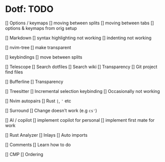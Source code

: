 # Dotf: TODO

[] Options / keymaps
    [] moving between splits
    [] moving between tabs
    [] options & keymaps from orig setup

[] Markdown
    [] syntax highlighting not working
    [] indenting not working

[] nvim-tree
    [] make transparent

[] keybindings
    [] move between splits

[] Telescope
    [] Search dotfiles
    [] Search wiki
    [] Transparency
    [] Git project find files

[] Bufferline
    [] Transparency

[] Treesitter
    [] Incremental selection keybinding
    [] Occasionally not working

[] Nvim autopairs
    [] Rust `|`, `'` etc

[] Surround
    []  Change doesn't work (e.g `cs'`)

[] AI / copilot
    [] implement copilot for personal
    [] implement first mate for work

[] Rust Analyzer
    [] Inlays
    [] Auto imports

[] Comments
    [] Learn how to do

[] CMP
    [] Ordering

